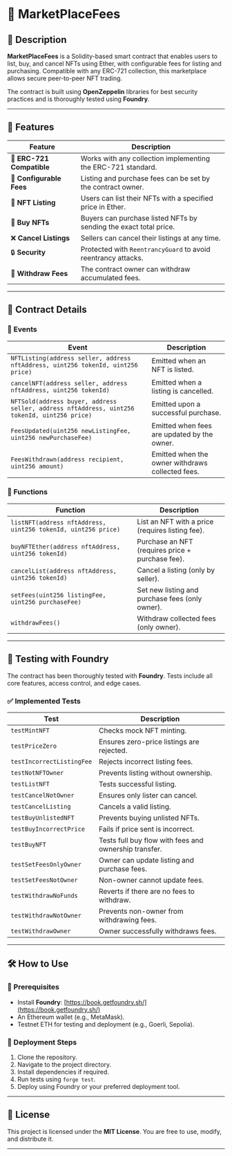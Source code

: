 # 🛒 MarketPlaceFees

## 📌 Description
**MarketPlaceFees** is a Solidity-based smart contract that enables users to list, buy, and cancel NFTs using Ether, with configurable fees for listing and purchasing. Compatible with any ERC-721 collection, this marketplace allows secure peer-to-peer NFT trading.

The contract is built using **OpenZeppelin** libraries for best security practices and is thoroughly tested using **Foundry**.

---

## 🚀 Features

| **Feature** | **Description** |
|------------|-----------------|
| 🧱 **ERC-721 Compatible** | Works with any collection implementing the ERC-721 standard. |
| 💸 **Configurable Fees** | Listing and purchase fees can be set by the contract owner. |
| 📝 **NFT Listing** | Users can list their NFTs with a specified price in Ether. |
| 🛒 **Buy NFTs** | Buyers can purchase listed NFTs by sending the exact total price. |
| ❌ **Cancel Listings** | Sellers can cancel their listings at any time. |
| 🔒 **Security** | Protected with `ReentrancyGuard` to avoid reentrancy attacks. |
| 🏦 **Withdraw Fees** | The contract owner can withdraw accumulated fees. |

---

## 📜 Contract Details

### 📡 Events

| **Event** | **Description** |
|----------|-----------------|
| `NFTListing(address seller, address nftAddress, uint256 tokenId, uint256 price)` | Emitted when an NFT is listed. |
| `cancelNFT(address seller, address nftAddress, uint256 tokenId)` | Emitted when a listing is cancelled. |
| `NFTSold(address buyer, address seller, address nftAddress, uint256 tokenId, uint256 price)` | Emitted upon a successful purchase. |
| `FeesUpdated(uint256 newListingFee, uint256 newPurchaseFee)` | Emitted when fees are updated by the owner. |
| `FeesWithdrawn(address recipient, uint256 amount)` | Emitted when the owner withdraws collected fees. |

### 🔧 Functions

| **Function** | **Description** |
|-------------|------------------|
| `listNFT(address nftAddress, uint256 tokenId, uint256 price)` | List an NFT with a price (requires listing fee). |
| `buyNFTEther(address nftAddress, uint256 tokenId)` | Purchase an NFT (requires price + purchase fee). |
| `cancelList(address nftAddress, uint256 tokenId)` | Cancel a listing (only by seller). |
| `setFees(uint256 listingFee, uint256 purchaseFee)` | Set new listing and purchase fees (only owner). |
| `withdrawFees()` | Withdraw collected fees (only owner). |

---

## 🧪 Testing with Foundry

The contract has been thoroughly tested with **Foundry**. Tests include all core features, access control, and edge cases.

### ✅ Implemented Tests

| **Test** | **Description** |
|----------|------------------|
| `testMintNFT` | Checks mock NFT minting. |
| `testPriceZero` | Ensures zero-price listings are rejected. |
| `testIncorrectListingFee` | Rejects incorrect listing fees. |
| `testNotNFTOwner` | Prevents listing without ownership. |
| `testListNFT` | Tests successful listing. |
| `testCancelNotOwner` | Ensures only lister can cancel. |
| `testCancelListing` | Cancels a valid listing. |
| `testBuyUnlistedNFT` | Prevents buying unlisted NFTs. |
| `testBuyIncorrectPrice` | Fails if price sent is incorrect. |
| `testBuyNFT` | Tests full buy flow with fees and ownership transfer. |
| `testSetFeesOnlyOwner` | Owner can update listing and purchase fees. |
| `testSetFeesNotOwner` | Non-owner cannot update fees. |
| `testWithdrawNoFunds` | Reverts if there are no fees to withdraw. |
| `testWithdrawNotOwner` | Prevents non-owner from withdrawing fees. |
| `testWithdrawOwner` | Owner successfully withdraws fees. |

---

## 🛠️ How to Use

### 🔧 Prerequisites

- Install **Foundry**: [https://book.getfoundry.sh/](https://book.getfoundry.sh/)
- An Ethereum wallet (e.g., MetaMask).
- Testnet ETH for testing and deployment (e.g., Goerli, Sepolia).

### 🚀 Deployment Steps

1. Clone the repository.
2. Navigate to the project directory.
3. Install dependencies if required.
4. Run tests using `forge test`.
5. Deploy using Foundry or your preferred deployment tool.

---

## 📄 License

This project is licensed under the **MIT License**. You are free to use, modify, and distribute it.

---
